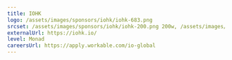 ```yaml
---
title: IOHK
logo: /assets/images/sponsors/iohk/iohk-683.png
srcset: /assets/images/sponsors/iohk/iohk-200.png 200w, /assets/images/sponsors/iohk/iohk-400.png 400w, /assets/images/sponsors/iohk/iohk-683.png 683w
externalUrl: https://iohk.io/
level: Monad
careersUrl: https://apply.workable.com/io-global
---
```

